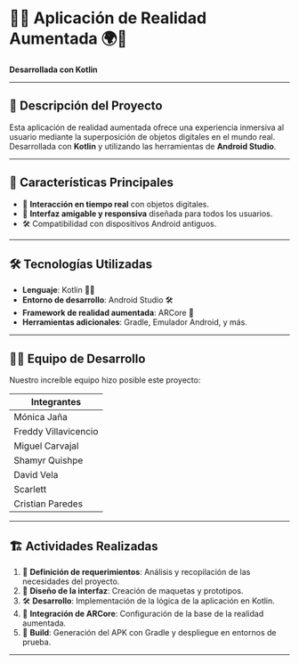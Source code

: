# 📱✨ Aplicación de Realidad Aumentada 🌍🚀  
**Desarrollada con Kotlin**  

---

## 📖 **Descripción del Proyecto**  
Esta aplicación de realidad aumentada ofrece una experiencia inmersiva al usuario mediante la superposición de objetos digitales en el mundo real. Desarrollada con **Kotlin** y utilizando las herramientas de **Android Studio**.  

---

## 🚀 **Características Principales**  
- 🌟 **Interacción en tiempo real** con objetos digitales.   
- 📱 **Interfaz amigable y responsiva** diseñada para todos los usuarios.  
- 🛠️ Compatibilidad con dispositivos Android antiguos.  

---

## 🛠️ **Tecnologías Utilizadas**  
- **Lenguaje**: Kotlin 🧑‍💻  
- **Entorno de desarrollo**: Android Studio 🛠️  
- **Framework de realidad aumentada**: ARCore 🌟  
- **Herramientas adicionales**: Gradle, Emulador Android, y más.  

---

## 👩‍💻 **Equipo de Desarrollo**  
Nuestro increíble equipo hizo posible este proyecto:  

| **Integrantes**         |  
|-------------------------|
| Mónica Jaña            |  
| Freddy Villavicencio   | 
| Miguel Carvajal        | 
| Shamyr Quishpe         | 
| David Vela             | 
| Scarlett               | 
| Cristian Paredes       | 

---

## 🏗️ **Actividades Realizadas**  
1. 🎯 **Definición de requerimientos**: Análisis y recopilación de las necesidades del proyecto.  
2. 📐 **Diseño de la interfaz**: Creación de maquetas y prototipos.  
3. 🛠️ **Desarrollo**: Implementación de la lógica de la aplicación en Kotlin.
4. 🔗 **Integración de ARCore**: Configuración de la base de la realidad aumentada.   
5. 🚀 **Build**: Generación del APK con Gradle y despliegue en entornos de prueba.  

---
